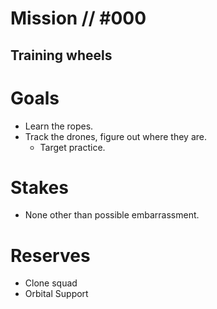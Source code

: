 # Mission // #000
## Training wheels
# Goals
- Learn the ropes.
- Track the drones, figure out where they are.
  - Target practice.

# Stakes
- None other than possible embarrassment.

# Reserves
- Clone squad
- Orbital Support